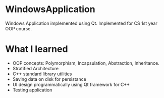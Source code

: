 # WindowsApplication

Windows Application implemented using Qt.
Implemented for CS 1st year OOP course.

# What I learned

* OOP concepts: Polymorphism, Incapsulation, Abstraction, Inheritance.
* Stratified Architecture
* C++ standard library utilities
* Saving data on disk for persistance
* UI design programmatically using Qt framework for C++
* Testing application
